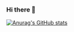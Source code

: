 ### Hi there 👋
[![Anurag's GitHub stats](https://github-readme-stats.vercel.app/api?username=FelipeLoureiroQA)](https://github.com/anuraghazra/github-readme-stats)
<!--
**FelipeLoureiroQA/FelipeLoureiroQA** is a ✨ _special_ ✨ repository because its `README.md` (this file) appears on your GitHub profile.

Here are some ideas to get you started:

- 🔭 I’m currently working on ...
- 🌱 I’m currently learning ...
- 👯 I’m looking to collaborate on ...
- 🤔 I’m looking for help with ...
- 💬 Ask me about ...
- 📫 How to reach me: ...
- 😄 Pronouns: ...
- ⚡ Fun fact: ...
-->
